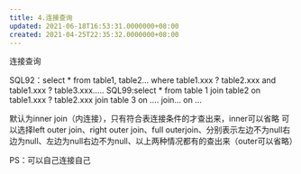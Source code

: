 ```yaml
---
title: 4.连接查询
updated: 2021-06-18T16:53:31.0000000+08:00
created: 2021-04-25T22:35:32.0000000+08:00
---
```


连接查询

SQL92：select \* from table1, table2… where table1.xxx ? table2.xxx and table1.xxx ? table3.xxx…..
SQL99:select \* from table 1 join table2 on table1.xxx ? table2.xxx join table 3 on …. join… on …

默认为inner join（内连接），只有符合表连接条件的才查出来，inner可以省略
可以选择left outer join、right outer join、full outerjoin、分别表示左边不为null右边为null、左边为null右边不为null、以上两种情况都有的查出来（outer可以省略）

PS：可以自己连接自己
